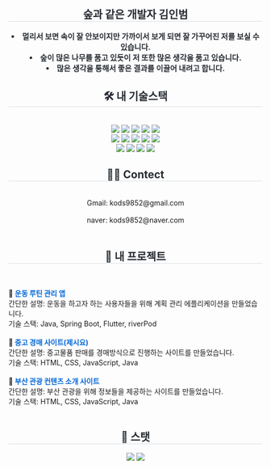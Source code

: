 <div align= "center"> 
    <h2 style="border-bottom: 1px solid #d8dee4; color: #282d33;"> 숲과 같은 개발자 김인범 </h2>  
    <div style="font-weight: 700; font-size: 15px; text-align: center; color: #282d33;"> <li> 멀리서 보면 속이 잘 안보이지만 가까이서 보게 되면 잘 가꾸어진 저를 보실 수 있습니다.</li>
        <li> 숲이 많은 나무를 품고 있듯이 저 또한 많은 생각을 품고 있습니다.</li>
        <li> 많은 생각을 통해서 좋은 결과를 이끌어 내려고 합니다. </div> 
    </div>
    <div align= "center">
    <h2 style="border-bottom: 1px solid #d8dee4; color: #282d33;"> 🛠️ 내 기술스택 </h2> <br> 
    <div style="margin: 0 auto; text-align: center;" align= "center"> <img src="https://img.shields.io/badge/Java-007396?style=for-the-badge&logo=Java&logoColor=white">
          <img src="https://img.shields.io/badge/MariaDB-003545?style=for-the-badge&logo=MariaDB&logoColor=white">
          <img src="https://img.shields.io/badge/Git-F05032?style=for-the-badge&logo=Git&logoColor=white">
          <img src="https://img.shields.io/badge/Github-181717?style=for-the-badge&logo=Github&logoColor=white">
          <img src="https://img.shields.io/badge/Spring Boot-6DB33F?style=for-the-badge&logo=Spring Boot&logoColor=white">
          <br/><img src="https://img.shields.io/badge/HTML5-E34F26?style=for-the-badge&logo=HTML5&logoColor=white">
          <img src="https://img.shields.io/badge/Javascript-F7DF1E?style=for-the-badge&logo=Javascript&logoColor=white">
          <img src="https://img.shields.io/badge/jQuery-0769AD?style=for-the-badge&logo=jQuery&logoColor=white">
          <img src="https://img.shields.io/badge/CSS3-1572B6?style=for-the-badge&logo=CSS3&logoColor=white">
          <img src="https://img.shields.io/badge/Bootstrap-7952B3?style=for-the-badge&logo=Bootstrap&logoColor=white">
          <br/><img src="https://img.shields.io/badge/Flutter-02569B?style=for-the-badge&logo=Flutter&logoColor=white">
          <img src="https://img.shields.io/badge/Android-3DDC84?style=for-the-badge&logo=Android&logoColor=white">
          <img src="https://img.shields.io/badge/Notion-000000?style=for-the-badge&logo=Notion&logoColor=white">
          <img src="https://img.shields.io/badge/Slack-4A154B?style=for-the-badge&logo=Slack&logoColor=white">
          </div>
    </div>
    <div align= "center">
    <h2 style="border-bottom: 1px solid #d8dee4; color: #282d33;"> 🧑‍💻 Contect </h2> <br> 
    <div align= "center"> Gmail: kods9852@gmail.com
          </div>  <br> 
        <div align= "center"> naver: kods9852@naver.com
          </div>  <br> 
    <div align= "center">  </div> 
    </div>
    <div align="center">
    <h2 style="border-bottom: 1px solid #d8dee4; color: #282d33;"> 📂 내 프로젝트 </h2> <br> 
    <div style="text-align: left; display: inline-block; max-width: 600px;">
        <ul style="list-style-type: none; padding: 0;">
            <li>
                <strong>🔗 <a href="https://github.com/kiminbeam/exercise-routine-app.git" style="text-decoration: none; color: #0366d6;">운동 루틴 관리 앱</a></strong><br>
                간단한 설명: 운동을 하고자 하는 사용자들을 위해 계획 관리 에플리케이션을 만들었습니다.<br>
                기술 스택: Java, Spring Boot, Flutter, riverPod
            </li>
            <br>
            <li>
                <strong>🔗 <a href="https://github.com/kiminbeam/spring-web-project-jesiyo.git" style="text-decoration: none; color: #0366d6;">중고 경매 사이트(제시요)</a></strong><br>
                간단한 설명: 중고물품 판매를 경매방식으로 진행하는 사이트를 만들었습니다.<br>
                기술 스택: HTML, CSS, JavaScript, Java
            </li>
            <br>
            <li>
                <strong>🔗 <a href="https://github.com/kiminbeam/comeonBusan.git" style="text-decoration: none; color: #0366d6;">부산 관광 컨텐츠 소개 사이트</a></strong><br>
                간단한 설명: 부산 관광을 위해 정보들을 제공하는 사이트를 만들었습니다.<br>
                기술 스택: HTML, CSS, JavaScript, Java
            </li>
        </ul>
    </div>
</div>
    <div align= "center"> 
    <h2 style="border-bottom: 1px solid #d8dee4; color: #282d33;"> 🏅 스탯 </h2> <div align= "center"> <img src="https://github-readme-stats.vercel.app/api?username=kiminbeam&custom_title=kiminbeam's Github Stat&bg_color=180,000000,&title_color=000000&text_color=000000"
        /> <img src="https://github-readme-stats.vercel.app/api/top-langs/?username=kiminbeam&layout=compact&bg_color=180,000000,&title_color=000000&text_color=000000"
          /> </div> 
    </div>
    
